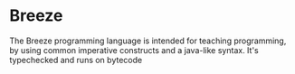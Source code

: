 # Breeze
The Breeze programming language is intended for teaching programming, by using common imperative constructs and a java-like syntax. It's typechecked and runs on bytecode
